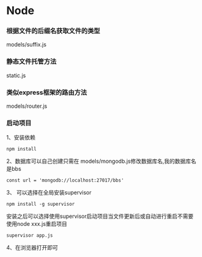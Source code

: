# Node
### 根据文件的后缀名获取文件的类型
models/suffix.js
### 静态文件托管方法
static.js
### 类似express框架的路由方法
models/router.js
### 启动项目
1、安装依赖
```
npm install
```
2、数据库可以自己创建只需在 models/mongodb.js修改数据库名,我的数据库名是bbs
```
const url = 'mongodb://localhost:27017/bbs'
```
3、 可以选择在全局安装supervisor
```
npm install -g supervisor
```
安装之后可以选择使用supervisor启动项目当文件更新后或自动进行重启不需要使用node xxx.js重启项目
```
supervisor app.js
```
4、在浏览器打开即可
